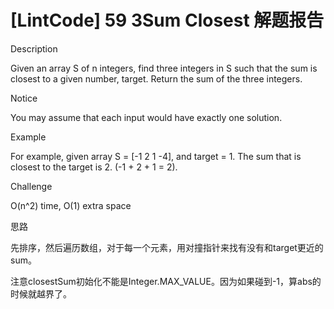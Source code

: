 # [LintCode] 59 3Sum Closest 解题报告

Description

Given an array S of n integers, find three integers in S such that the sum is closest to a given number, target. Return the sum of the three integers.


Notice

You may assume that each input would have exactly one solution.



Example

For example, given array S = [-1 2 1 -4], and target = 1. The sum that is closest to the target is 2. (-1 + 2 + 1 = 2).



Challenge

O(n^2) time, O(1) extra space



思路

先排序，然后遍历数组，对于每一个元素，用对撞指针来找有没有和target更近的sum。

注意closestSum初始化不能是Integer.MAX_VALUE。因为如果碰到-1，算abs的时候就越界了。


